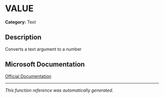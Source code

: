 # VALUE

**Category:** Text

## Description
Converts a text argument to a number

## Microsoft Documentation
[Official Documentation](https://support.microsoft.com//en-us/office/value-function-257d0108-07dc-437d-ae1c-bc2d3953d8c2)

---
*This function reference was automatically generated.*
